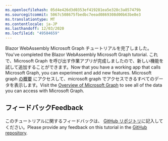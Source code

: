 ```yaml
---
ms.openlocfilehash: 05d4e426d3d0353ef419281ea5e328c3a857479b
ms.sourcegitcommit: 5067c508675fbedbc7eead0869308d00b63be8e3
ms.translationtype: MT
ms.contentlocale: ja-JP
ms.lasthandoff: 12/03/2020
ms.locfileid: "49584659"
---
```

<!-- markdownlint-disable MD002 MD041 -->

<span data-ttu-id="f6456-101">Blazor WebAssembly Microsoft Graph チュートリアルを完了しました。</span><span class="sxs-lookup"><span data-stu-id="f6456-101">You've completed the Blazor WebAssembly Microsoft Graph tutorial.</span></span> <span data-ttu-id="f6456-102">これで、Microsoft Graph を呼び出す作業アプリが完成しましたので、新しい機能を試して追加することができます。</span><span class="sxs-lookup"><span data-stu-id="f6456-102">Now that you have a working app that calls Microsoft Graph, you can experiment and add new features.</span></span> <span data-ttu-id="f6456-103">Microsoft graph [の概要](/graph/overview) にアクセスして、microsoft graph でアクセスできるすべてのデータを表示します。</span><span class="sxs-lookup"><span data-stu-id="f6456-103">Visit the [Overview of Microsoft Graph](/graph/overview) to see all of the data you can access with Microsoft Graph.</span></span>

## <a name="feedback"></a><span data-ttu-id="f6456-104">フィードバック</span><span class="sxs-lookup"><span data-stu-id="f6456-104">Feedback</span></span>

<span data-ttu-id="f6456-105">このチュートリアルに関するフィードバックは、 [GitHub リポジトリ](https://github.com/microsoftgraph/msgraph-training-blazor-clientside)に記入してください。</span><span class="sxs-lookup"><span data-stu-id="f6456-105">Please provide any feedback on this tutorial in the [GitHub repository](https://github.com/microsoftgraph/msgraph-training-blazor-clientside).</span></span>
